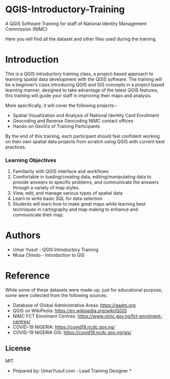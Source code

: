 # QGIS-Introductory-Training
A QGIS Software Training for staff of National Identity Management Commission (NIMC)

Here you will find all the dataset and other files used during the training.


# Introduction
This is a QGIS introductory training class, a project-based approach to learning spatial data development with the QGIS software. The training will be a beginner’s class introducing QGIS and GIS concepts in a project based learning manner, designed to take advantage of the latest QGIS features, this training will guide your staff in improving their maps and analysis.

More specifically, it will cover the following projects:-
  - Spatial Visualization and Analysis of National Identity Card Enrollment
  - Geocoding and Reverse Geocoding NIMC contact offices
  - Hands-on GeoViz of Training Participants

By the end of this training, each participant should feel confident working on their own spatial data projects from scratch using QGIS with current best practices.


### Learning Objectives
1)	Familiarity with QGIS interface and workflows
2)	Comfortable in loading/creating data, editing/manipulating data to provide answers to specific problems, and communicate the answers through a variety of map styles.
3)	View, edit, and manage various types of spatial data
4)	Learn to write basic SQL for data selection
5)	Students will learn how to make great maps while learning best techniques in cartography and map making to enhance and communicate their map.


# Authors
  - Umar Yusuf - QGIS Introductory Training
  - Musa Chindo - Introduction to GIS
  

# Reference
While some of these datasets were made-up, just for educational purpose, some were collected from the following sources.
  - Database of Global Administrative Areas: https://gadm.org
  - QGIS on WikiPedia: https://en.wikipedia.org/wiki/QGIS
  - NIMC FCT Enrolment Centres: https://www.nimc.gov.ng/fct-enrolment-centres/
  - COVID-19 NIGERIA: https://covid19.ncdc.gov.ng/
  - COVID-19 NIGERIA GIS: https://covid19.ncdc.gov.ng/gis/


License
----

MIT

* Prepared by: UmarYusuf.com - Lead Training Designer *
